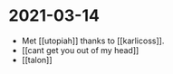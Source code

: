 # 2021-03-14

- Met [[utopiah]] thanks to [[karlicoss]].
- [[cant get you out of my head]]
- [[talon]]